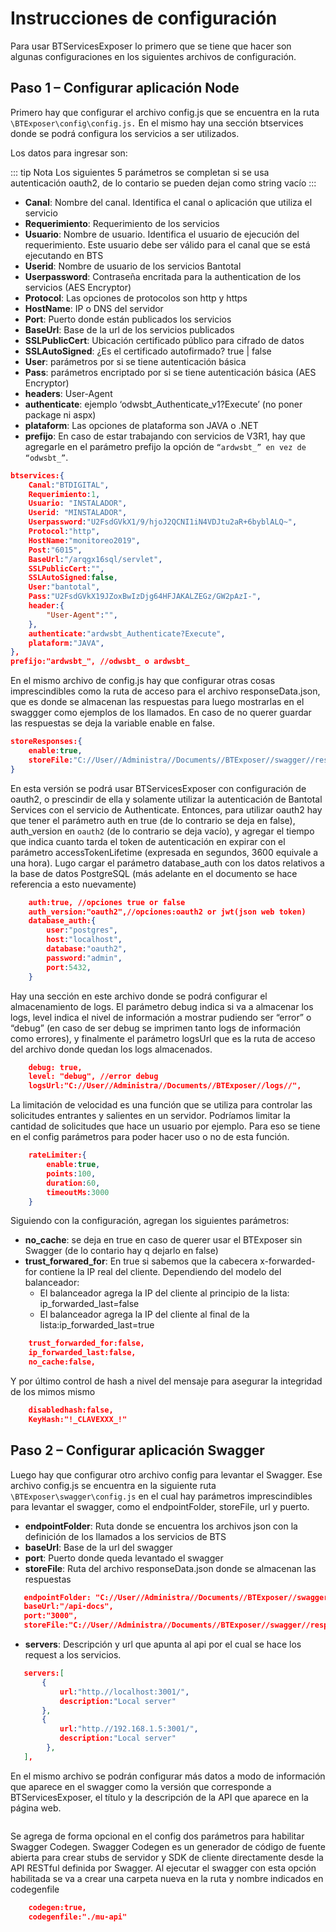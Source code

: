 # Instrucciones de configuración 

Para usar BTServicesExposer lo primero que se tiene que hacer son algunas configuraciones en los 
siguientes archivos de configuración.

## Paso 1 – Configurar aplicación Node

Primero hay que configurar el archivo config.js que se encuentra en la ruta `\BTExposer\config\config.js.` 
En el mismo hay una sección btservices donde se podrá configura los 
servicios a ser utilizados. 

Los datos para ingresar son:

::: tip Nota
Los siguientes 5 parámetros se completan si se usa autenticación oauth2, de lo contario se pueden 
dejan como string vacío
:::

* **Canal**:  Nombre del canal. Identifica el canal o aplicación que utiliza el servicio
* **Requerimiento**: Requerimiento de los servicios
* **Usuario**: Nombre de usuario. Identifica el usuario de ejecución del requerimiento. Este  usuario debe ser válido para el canal que se está ejecutando en BTS
* **Userid**: Nombre de usuario de los servicios Bantotal
* **Userpassword**: Contraseña encritada para la authentication de los servicios (AES Encryptor)
* **Protocol**: Las opciones de protocolos son http y https
* **HostName**: IP o DNS del servidor
* **Port**: Puerto donde están publicados los servicios 
* **BaseUrl**: Base de la url de los servicios publicados
* **SSLPublicCert**: Ubicación certificado público para cifrado de datos
* **SSLAutoSigned**: ¿Es el certificado autofirmado? true | false
* **User**: parámetros por si se tiene autenticación básica
* **Pass**: parámetros encriptado por si se tiene autenticación básica (AES Encryptor)
* **headers**: User-Agent
* **authenticate**: ejemplo ‘odwsbt_Authenticate_v1?Execute’ (no poner package ni aspx)
* **plataform**: Las opciones de plataforma son JAVA o .NET 
* **prefijo**: En caso de estar trabajando con servicios de V3R1, hay que agregarle en el parámetro prefijo la opción de `“ardwsbt_” en vez de “odwsbt_”`. 

``` json
btservices:{
    Canal:"BTDIGITAL",
    Requerimiento:1,
    Usuario: "INSTALADOR",
    Userid: "MINSTALADOR",
    Userpassword:"U2FsdGVkX1/9/hjoJ2QCNI1iN4VDJtu2aR+6byblALQ~",
    Protocol:"http",
    HostName:"monitoreo2019",
    Post:"6015",
    BaseUrl:"/arqgx16sql/servlet",
    SSLPublicCert:"",
    SSLAutoSigned:false,
    User:"bantotal",
    Pass:"U2FsdGVkX19JZoxBwIzDjg64HFJAKALZEGz/GW2pAzI-",
    header:{
        "User-Agent":"",
    },
    authenticate:"ardwsbt_Authenticate?Execute",
    plataform:"JAVA",
},
prefijo:"ardwsbt_", //odwsbt_ o ardwsbt_
```

En el mismo archivo de config.js hay que configurar otras cosas imprescindibles como la ruta de 
acceso para el archivo responseData.json, que es donde se almacenan las respuestas para luego 
mostrarlas en el swaggger como ejemplos de los llamados. En caso de no querer guardar las 
respuestas se deja la variable enable en false.


``` json
storeResponses:{
    enable:true,
    storeFile:"C://User//Administra//Documents//BTExposer//swagger//responseData.json"
}

```

En esta versión se podrá usar BTServicesExposer con configuración de oauth2, o prescindir de ella y 
solamente utilizar la autenticación de Bantotal Services con el servicio de Authenticate. 
Entonces, para utilizar oauth2 hay que tener el parámetro auth en true (de lo contrario se deja en 
false), auth_version en `oauth2` (de lo contrario se deja vacío), y agregar el tiempo que indica 
cuanto tarda el token de autenticación en expirar con el parámetro accessTokenLifetime (expresada 
en segundos, 3600 equivale a una hora). Lugo cargar el parámetro database_auth con los datos 
relativos a la base de datos PostgreSQL (más adelante en el documento se hace referencia a esto
nuevamente)


``` json
    auth:true, //opciones true or false
    auth_version:"oauth2",//opciones:oauth2 or jwt(json web token)
    database_auth:{
        user:"postgres",
        host:"localhost",
        database:"oauth2",
        password:"admin",
        port:5432,
    }
```
Hay una sección en este archivo donde se podrá configurar el almacenamiento de logs. El parámetro 
debug indica si va a almacenar los logs, level indica el nivel de información a mostrar pudiendo ser 
“error” o “debug” (en caso de ser debug se imprimen tanto logs de información como errores), y 
finalmente el parámetro logsUrl que es la ruta de acceso del archivo donde quedan los logs 
almacenados.

``` json
    debug: true,
    level: "debug", //error debug
    logsUrl:"C://User//Administra//Documents//BTExposer//logs//",
```

La limitación de velocidad es una función que se utiliza para controlar las solicitudes entrantes y 
salientes en un servidor. Podríamos limitar la cantidad de solicitudes que hace un usuario por 
ejemplo. Para eso se tiene en el config parámetros para poder hacer uso o no de esta función.

``` json
    rateLimiter:{
        enable:true,
        points:100,
        duration:60,
        timeoutMs:3000    
    }
```
Siguiendo con la configuración, agregan los siguientes parámetros:
* **no_cache**: se deja en true en caso de querer usar el BTExposer sin Swagger (de lo contario hay q dejarlo en false)
* **trust_forwared_for**: En true si sabemos que la cabecera x-forwarded-for contiene la IP real 
del cliente. Dependiendo del modelo del balanceador:
    * El balanceador agrega la IP del cliente al principio de la lista: ip_forwarded_last=false
    * El balanceador agrega la IP del cliente al final de la lista:ip_forwarded_last=true

``` json
    trust_forwarded_for:false,
    ip_forwarded_last:false,
    no_cache:false,
```

Y por último control de hash a nivel del mensaje para asegurar la integridad de los mimos mismo

``` json
    disabledhash:false,
    KeyHash:"!_CLAVEXXX_!"
```

## Paso 2 – Configurar aplicación Swagger

Luego hay que configurar otro archivo config para levantar el Swagger. Ese archivo config.js se 
encuentra en la siguiente ruta `\BTExposer\swagger\config.js` en el cual hay parámetros 
imprescindibles para levantar el swagger, como el endpointFolder, storeFile, url y puerto.


* **endpointFolder**: Ruta donde se encuentra los archivos json con la definición de los llamados a los servicios de BTS
* **baseUrl**: Base de la url del swagger
* **port**: Puerto donde queda levantado el swagger 
* **storeFile**: Ruta del archivo responseData.json donde se almacenan las respuestas

``` json
   endpointFolder: "C://User//Administra//Documents//BTExposer//swagger_routes",
   baseUrl:"/api-docs",
   port:"3000",
   storeFile:"C://User//Administra//Documents//BTExposer//swagger//responseData.json",
```

* **servers**: Descripción y url que apunta al api por el cual se hace los request a los servicios.

``` json
   servers:[
       {
           url:"http.//localhost:3001/",
           description:"Local server"
       },
       {
           url:"http.//192.168.1.5:3001/",
           description:"Local server"
        },
   ],
```
En el mismo archivo se podrán configurar más datos a modo de información que aparece en el 
swagger como la versión que corresponde a BTServicesExposer, el título y la descripción de la API 
que aparece en la página web.

<img :src="$withBase('/img/01.png')" class="center">

Se agrega de forma opcional en el config dos parámetros para habilitar Swagger Codegen.
Swagger Codegen es un generador de código de fuente abierta para crear stubs de servidor y SDK 
de cliente directamente desde la API RESTful definida por Swagger.
Al ejecutar el swagger con esta opción habilitada se va a crear una carpeta nueva en la ruta y 
nombre indicados en codegenfile

``` json
    codegen:true,
    codegenfile:"./mu-api"
```
